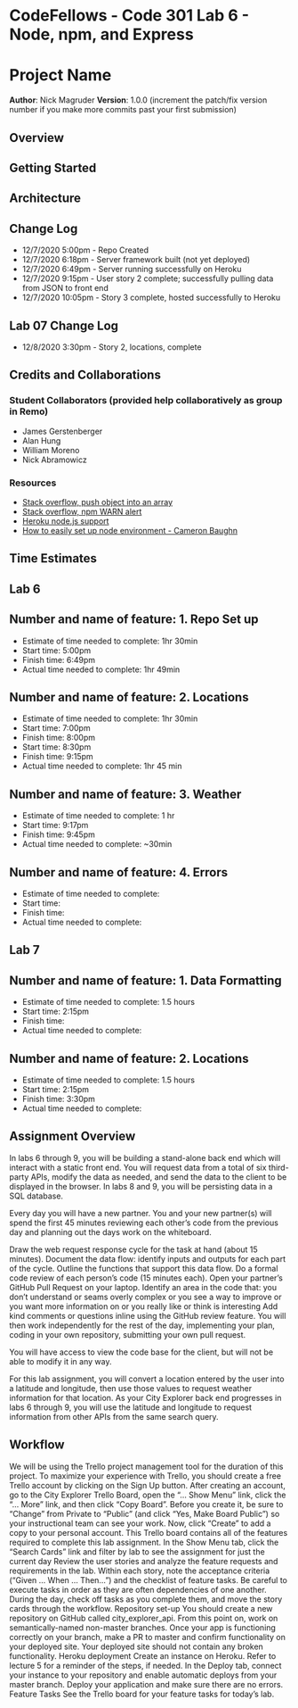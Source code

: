 # CodeFellows - Code 301 Lab 6 - Node, npm, and Express

# Project Name

**Author**: Nick Magruder
**Version**: 1.0.0 (increment the patch/fix version number if you make more commits past your first submission)

## Overview
<!-- Provide a high level overview of what this application is and why you are building it, beyond the fact that it's an assignment for this class. (i.e. What's your problem domain?) -->

## Getting Started
<!-- What are the steps that a user must take in order to build this app on their own machine and get it running? -->

## Architecture
<!-- Provide a detailed description of the application design. What technologies (languages, libraries, etc) you're using, and any other relevant design information. -->

## Change Log
* 12/7/2020 5:00pm - Repo Created
* 12/7/2020 6:18pm - Server framework built (not yet deployed)
* 12/7/2020 6:49pm - Server running successfully on Heroku
* 12/7/2020 9:15pm - User story 2 complete; successfully pulling data from JSON to front end
* 12/7/2020 10:05pm - Story 3 complete, hosted successfully to Heroku

## Lab 07 Change Log
* 12/8/2020 3:30pm - Story 2, locations, complete


## Credits and Collaborations
### Student Collaborators (provided help collaboratively as group in Remo)
* James Gerstenberger
* Alan Hung
* William Moreno
* Nick Abramowicz

### Resources
* [Stack overflow, push object into an array](https://stackoverflow.com/questions/40250139/push-object-into-array)
* [Stack overflow, npm WARN alert](https://stackoverflow.com/questions/16827858/npm-warn-package-json-no-repository-field)
* [Heroku node.js support](https://devcenter.heroku.com/articles/nodejs-support#specifying-a-node-js-version)
* [How to easily set up node environment - Cameron Baughn](https://codeburst.io/how-to-easily-set-up-node-environment-variables-in-your-js-application-d06740f9b9bd)

## Time Estimates

## Lab 6
## Number and name of feature: 1. Repo Set up
* Estimate of time needed to complete: 1hr 30min
* Start time: 5:00pm
* Finish time: 6:49pm
* Actual time needed to complete: 1hr 49min

## Number and name of feature: 2. Locations
* Estimate of time needed to complete: 1hr 30min
* Start time: 7:00pm
* Finish time: 8:00pm
* Start time: 8:30pm
* Finish time: 9:15pm
* Actual time needed to complete: 1hr 45 min

## Number and name of feature: 3. Weather
* Estimate of time needed to complete: 1 hr
* Start time: 9:17pm
* Finish time: 9:45pm 
* Actual time needed to complete: ~30min

## Number and name of feature: 4. Errors
* Estimate of time needed to complete: 
* Start time: 
* Finish time: 
* Actual time needed to complete: 

## Lab 7

## Number and name of feature: 1. Data Formatting
* Estimate of time needed to complete: 1.5 hours
* Start time: 2:15pm
* Finish time: 
* Actual time needed to complete: 

## Number and name of feature: 2. Locations
* Estimate of time needed to complete: 1.5 hours
* Start time: 2:15pm
* Finish time: 3:30pm
* Actual time needed to complete: 

## Assignment Overview
In labs 6 through 9, you will be building a stand-alone back end which will interact with a static front end. You will request data from a total of six third-party APIs, modify the data as needed, and send the data to the client to be displayed in the browser. In labs 8 and 9, you will be persisting data in a SQL database.

Every day you will have a new partner. You and your new partner(s) will spend the first 45 minutes reviewing each other’s code from the previous day and planning out the days work on the whiteboard.

Draw the web request response cycle for the task at hand (about 15 minutes).
Document the data flow: identify inputs and outputs for each part of the cycle.
Outline the functions that support this data flow.
Do a formal code review of each person’s code (15 minutes each).
Open your partner’s GitHub Pull Request on your laptop.
Identify an area in the code that:
you don’t understand
or seams overly complex
or you see a way to improve
or you want more information on
or you really like or think is interesting
Add kind comments or questions inline using the GitHub review feature.
You will then work independently for the rest of the day, implementing your plan, coding in your own repository, submitting your own pull request.

You will have access to view the code base for the client, but will not be able to modify it in any way.

For this lab assignment, you will convert a location entered by the user into a latitude and longitude, then use those values to request weather information for that location. As your City Explorer back end progresses in labs 6 through 9, you will use the latitude and longitude to request information from other APIs from the same search query.

## Workflow
We will be using the Trello project management tool for the duration of this project.
To maximize your experience with Trello, you should create a free Trello account by clicking on the Sign Up button.
After creating an account, go to the City Explorer Trello Board, open the “… Show Menu” link, click the “… More” link, and then click “Copy Board”. Before you create it, be sure to “Change” from Private to “Public” (and click “Yes, Make Board Public”) so your instructional team can see your work. Now, click “Create” to add a copy to your personal account.
This Trello board contains all of the features required to complete this lab assignment.
In the Show Menu tab, click the “Search Cards” link and filter by lab to see the assignment for just the current day
Review the user stories and analyze the feature requests and requirements in the lab.
Within each story, note the acceptance criteria (“Given … When … Then…”) and the checklist of feature tasks. Be careful to execute tasks in order as they are often dependencies of one another.
During the day, check off tasks as you complete them, and move the story cards through the workflow.
Repository set-up
You should create a new repository on GitHub called city_explorer_api.
From this point on, work on semantically-named non-master branches. Once your app is functioning correctly on your branch, make a PR to master and confirm functionality on your deployed site. Your deployed site should not contain any broken functionality.
Heroku deployment
Create an instance on Heroku. Refer to lecture 5 for a reminder of the steps, if needed.
In the Deploy tab, connect your instance to your repository and enable automatic deploys from your master branch. Deploy your application and make sure there are no errors.
Feature Tasks
See the Trello board for your feature tasks for today’s lab.
